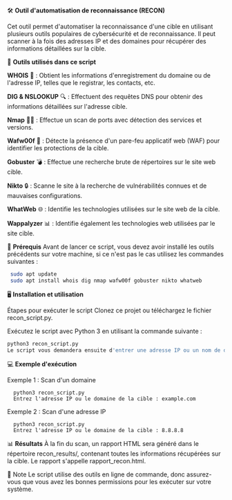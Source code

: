 🛠️ **Outil d'automatisation de reconnaissance (RECON)**

Cet outil permet d'automatiser la reconnaissance d'une cible en utilisant plusieurs outils populaires de cybersécurité et de reconnaissance. Il peut scanner à la fois des adresses IP et des domaines pour récupérer des informations détaillées sur la cible.

🧰 **Outils utilisés dans ce script**

**WHOIS** 🧐 : Obtient les informations d'enregistrement du domaine ou de l'adresse IP, telles que le registrar, les contacts, etc.

**DIG & NSLOOKUP** 🔍 : Effectuent des requêtes DNS pour obtenir des informations détaillées sur l'adresse cible.

**Nmap** 🕵️‍♂️ : Effectue un scan de ports avec détection des services et versions.

**Wafw00f** 🧱 : Détecte la présence d'un pare-feu applicatif web (WAF) pour identifier les protections de la cible.

**Gobuster** 💣 : Effectue une recherche brute de répertoires sur le site web cible.

**Nikto** 🔒 : Scanne le site à la recherche de vulnérabilités connues et de mauvaises configurations.

**WhatWeb** 🌐 : Identifie les technologies utilisées sur le site web de la cible.

**Wappalyzer** 📊 : Identifie également les technologies web utilisées par le site cible.

🚀 **Prérequis**
Avant de lancer ce script, vous devez avoir installé les outils précédents sur votre machine, si ce n'est pas le cas utilisez les commandes suivantes :
  ```bash
   sudo apt update
   sudo apt install whois dig nmap wafw00f gobuster nikto whatweb
  ```

🖥️ **Installation et utilisation**

Étapes pour exécuter le script
Clonez ce projet ou téléchargez le fichier recon_script.py.

Exécutez le script avec Python 3 en utilisant la commande suivante :
 ```bash
python3 recon_script.py
Le script vous demandera ensuite d'entrer une adresse IP ou un nom de domaine.
```

💻 **Exemple d'exécution**

   Exemple 1 : Scan d'un domaine
      
      python3 recon_script.py
      Entrez l'adresse IP ou le domaine de la cible : example.com
   
   Exemple 2 : Scan d'une adresse IP
      
      python3 recon_script.py
      Entrez l'adresse IP ou le domaine de la cible : 8.8.8.8
   
   📊 **Résultats**
   À la fin du scan, un rapport HTML sera généré dans le répertoire recon_results/, contenant toutes les informations récupérées sur la cible. Le rapport s'appelle rapport_recon.html.


📜 Note
Le script utilise des outils en ligne de commande, donc assurez-vous que vous avez les bonnes permissions pour les exécuter sur votre système.
